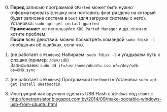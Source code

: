 0. **Перед** записью программой ```GParted``` может быть нужно отформатировать флэшку или поставить флаг раздела на который будет записана система в ```boot``` (для загрузки системы с него).  
Установка: ```sudo apt-get install gparted```  
**Примечание:** не используйте ```KDE Parted Manager``` и др. если не хотите проблем.  
**После** всех действий: можно посмотреть командой ```sudo fdisk -l``` сообщения об ошибках, если что.

1. (не работает с ```Windows```)
Набираем: ```sudo fdisk -l``` и угадываем путь к флэшке (пример: ```/dev/sdb```)  
Записываем: ```sudo dd if=/usr/home/ubuntu.iso of=/dev/sdb bs=8MB;sync```

2. (не работает с ```Windows```)
Программой ```Unetbootin```
Установка ```sudo apt-get install unetbootin```

3. Инструкций как вручную сделать USB Flash с ```Windows``` под ```ubuntu```:
http://onetransistor.blogspot.com.by/2014/09/make-bootable-windows-usb-from-ubuntu.html